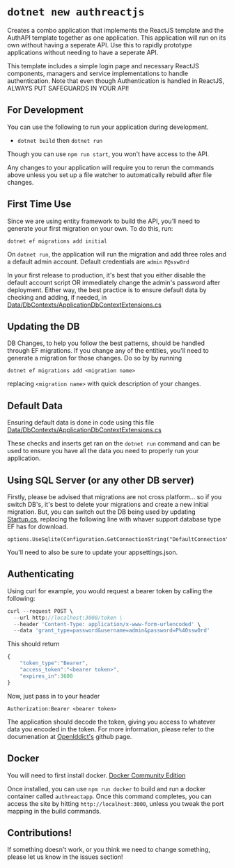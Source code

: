 
# `dotnet new authreactjs`

Creates a combo application that implements the ReactJS template and the AuthAPI template together as one application. This application will run on its own without having a seperate API. Use this to rapidly prototype applications without needing to have a seperate API.

This template includes a simple login page and necessary ReactJS components, managers and service implementations to handle authentication. Note that even though Authentication is handled in ReactJS, ALWAYS PUT SAFEGUARDS IN YOUR API!

## For Development

You can use the following to run your application during development.
-   `dotnet build`  then  `dotnet run`

Though you can use `npm run start`, you won't have access to the API.

Any changes to your application will require you to rerun the commands above unless you set up a file watcher to automatically rebuild after file changes. 

## First Time Use
Since we are using entity framework to build the API, you'll need to generate your first migration on your own. To do this, run:
```
dotnet ef migrations add initial
```
On `dotnet run`, the application will run the migration and add three roles and a default admin account. Default credentials are `admin` `P@ssw0rd`

In your first release to production, it's best that you either disable the default account script OR immediately change the admin's password after deployment. Either way, the best practice is to ensure default data by checking and adding, if needed, in [Data/DbContexts/ApplicationDbContextExtensions.cs](/Content/idea42authreact/Data/DbContexts/ApplicationDbContextExtensions.cs)

## Updating the DB
DB Changes, to help you follow the best patterns, should be handled through EF migrations. If you change any of the entities, you'll need to generate a migration for those changes. Do so by by running 
```
dotnet ef migrations add <migration name>
```
replacing `<migration name>` with quick description of your changes. 

## Default Data
Ensuring default data is done in code using this file
[Data/DbContexts/ApplicationDbContextExtensions.cs](/Content/idea42authreact/Data/DbContexts/ApplicationDbContextExtensions.cs)

These checks and inserts get ran on the `dotnet run` command and can be used to ensure you have all the data you need to properly run your application. 

## Using SQL Server (or any other DB server)
Firstly, please be advised that migrations are not cross platform... so if you switch DB's, it's best to delete your migrations and create a new initial migration. But, you can switch out the DB being used by updating [Startup.cs](/Content/idea42authreact/Startup.cs), replacing the following line with whaver support database type EF has for download.
```
options.UseSqlite(Configuration.GetConnectionString("DefaultConnection"));
```
You'll need to also be sure to update your appsettings.json.

## Authenticating
Using curl for example, you would request a bearer token by calling the following: 

```javascript
curl --request POST \
  --url http://localhost:3000/token \
  --header 'Content-Type: application/x-www-form-urlencoded' \
  --data 'grant_type=password&username=admin&password=P%40ssw0rd'
```

This should return
```javascript
{
	"token_type":"Bearer",
	"access_token":"<bearer token>",
	"expires_in":3600
}
```

Now, just pass in to your header 
```
Authorization:Bearer <bearer token>
```

The application should decode the token, giving you access to whatever data you encoded in the token. For more information, please refer to the documenation at [OpenIddict's](https://github.com/openiddict/openiddict-core) github page.

## Docker

You will need to first install docker.  [Docker Community Edition](https://www.docker.com/community-edition)

Once installed, you can use  `npm run docker`  to build and run a docker container called  `authreactapp`. Once this command completes, you can access the site by hitting  `http://localhost:3000`, unless you tweak the port mapping in the build commands.

## Contributions!

If something doesn't work, or you think we need to change something, please let us know in the issues section!
